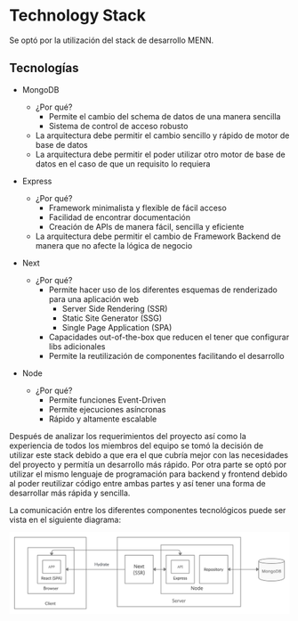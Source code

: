 # Technology Stack

Se optó por la utilización del stack de desarrollo MENN.

## Tecnologías

- MongoDB
  - ¿Por qué?
    - Permite el cambio del schema de datos de una manera sencilla
    - Sistema de control de acceso robusto
  - La arquitectura debe permitir el cambio sencillo y rápido de motor de base de datos
  - La arquitectura debe permitir el poder utilizar otro motor de base de datos en el caso de que un requisito lo requiera


- Express
  - ¿Por qué?
    - Framework minimalista y flexible de fácil acceso
    - Facilidad de encontrar documentación
    - Creación de APIs de manera fácil, sencilla y eficiente
  - La arquitectura debe permitir el cambio de Framework Backend de manera que no afecte la lógica de negocio
  

- Next
  - ¿Por qué?
    - Permite hacer uso de los diferentes esquemas de renderizado para una aplicación web
      - Server Side Rendering (SSR)
      - Static Site Generator (SSG)
      - Single Page Application (SPA)
    - Capacidades out-of-the-box que reducen el tener que configurar libs adicionales
    - Permite la reutilización de componentes facilitando el desarrollo

- Node
  - ¿Por qué?
    - Permite funciones Event-Driven 
    - Permite ejecuciones asíncronas
    - Rápido y altamente escalable

Después de analizar los requerimientos del proyecto así como la experiencia de todos los miembros del equipo se tomó la decisión de utilizar este stack debido a que era el que cubría mejor con las necesidades del proyecto y permitía un desarrollo más rápido.
Por otra parte se optó por utilizar el mismo lenguaje de programación para backend y frontend debido al poder reutilizar código entre ambas partes y así tener una forma de desarrollar más rápida y sencilla.

La comunicación entre los diferentes componentes tecnológicos puede ser vista en el siguiente diagrama:

![Communication between the technology components](../assets/stack-communication.png "Stack Communication")
